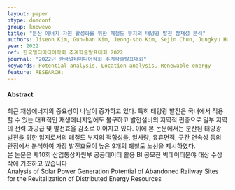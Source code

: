 ```yaml
---
layout: paper
ptype: domconf
group: knowevo
title: "분산 에너지 자원 활성화를 위한 폐철도 부지의 태양광 발전 잠재성 분석"
authors: Jiseon Kim, Gun-han Kim, Jeong-soo Kim, Sejin Chun, Jungkyu Han
year: 2022
ref: 한국멀티미디어학회 추계학술발표대회 2022
journal: "2022년 한국멀티미디어학회 추계학술발표대회"
keywords: Potential analysis, Location analysis, Renewable energy
feature: RESEARCH;
---
```


<h4><span class="badge badge-info">Abstract</span></h4>
최근 재생에너지의 중요성이 나날이 증가하고 있다. 특히 태양광 발전은 국내에서 적용할 수 있는 대표적인 재생에너지임에도 불구하고 발전설비의 지역적 편중으로 일부 지역의 전력 과공급 및 발전효율 감소로 이어지고 있다. 이에 본 논문에서는 분산된 태양광 발전을 위한 입지로서의 폐철도 부지의 적합성을, 일사량, 유휴면적, 구간 연속성 둥의 관점에서 분석하여 가장 발전효율이 높은 9개의 폐철도 노선을 제시하였다. 

<div class="alert alert-primary" role="alert">
   본 논문은 제10회 산업통상자원부 공공데이터 활용 BI 공모전 빅데이터분야 대상 수상작에 기초하고 있습니다
</div>

<div class="alert alert-warning" role="alert">
   Analysis of Solar Power Generation Potential of Abandoned Railway Sites for the Revitalization of Distributed Energy Resources
</div>
